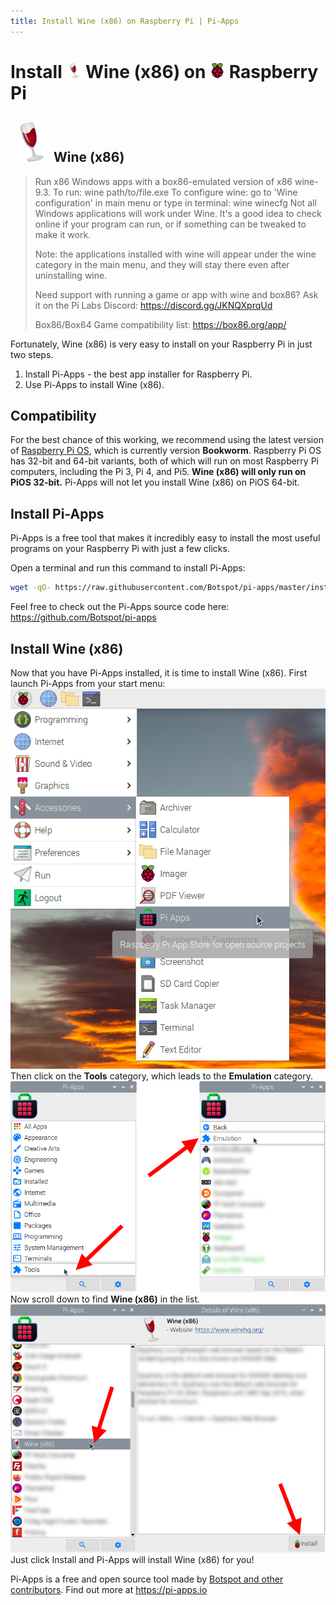 ```yaml
---
title: Install Wine (x86) on Raspberry Pi | Pi-Apps
---
```

<div class="simple-install-content content">

# Install <img src="/img/app-icons/Wine (x86)/icon-64.png" height=24> Wine (x86) on <img src=/img/other-icons/raspberrypi-icon.svg height=24> Raspberry Pi

## <img src="/img/app-icons/Wine (x86)/icon-64.png"> Wine (x86)
> Run x86 Windows apps with a box86-emulated version of x86 wine-9.3.
> To run: wine path/to/file.exe
> To configure wine: go to 'Wine configuration' in main menu or type in terminal: wine winecfg
> Not all Windows applications will work under Wine. It's a good idea to check online if your program can run, or if something can be tweaked to make it work.
> 
> Note: the applications installed with wine will appear under the wine category in the main menu, and they will stay there even after uninstalling wine.
> 
> Need support with running a game or app with wine and box86? Ask it on the Pi Labs Discord: https://discord.gg/JKNQXprqUd
> 
> Box86/Box64 Game compatibility list: https://box86.org/app/

Fortunately, Wine (x86) is very easy to install on your Raspberry Pi in just two steps.
1. Install Pi-Apps - the best app installer for Raspberry Pi.
2. Use Pi-Apps to install Wine (x86).
</div>
<div class="simple-install-content content">

## Compatibility
For the best chance of this working, we recommend using the latest version of [Raspberry Pi OS](https://www.raspberrypi.com/software/), which is currently version **Bookworm**.
Raspberry Pi OS has 32-bit and 64-bit variants, both of which will run on most Raspberry Pi computers, including the Pi 3, Pi 4, and Pi5.
**Wine (x86) will only run on PiOS 32-bit.** Pi-Apps will not let you install Wine (x86) on PiOS 64-bit.
</div>
<div class="simple-install-content content">

## Install Pi-Apps

Pi-Apps is a free tool that makes it incredibly easy to install the most useful programs on your Raspberry Pi with just a few clicks.

Open a terminal and run this command to install Pi-Apps:
```bash
wget -qO- https://raw.githubusercontent.com/Botspot/pi-apps/master/install | bash
```
Feel free to check out the Pi-Apps source code here: https://github.com/Botspot/pi-apps
</div>
<div class="simple-install-content content">

## Install Wine (x86)

Now that you have Pi-Apps installed, it is time to install Wine (x86).
First launch Pi-Apps from your start menu:
<img src="/img/start-menu.png">
Then click on the <b>Tools</b> category, which leads to the <b>Emulation</b> category.
<img src="/img/category-selections/Emulation.png">
Now scroll down to find <b>Wine (x86)</b> in the list.
<img src="/img/app-icons/Wine (x86)/app-selection.png">
Just click Install and Pi-Apps will install Wine (x86) for you!
</div>
<div class="simple-install-content content">

Pi-Apps is a free and open source tool made by [Botspot and other contributors](/about/#contributors). Find out more at https://pi-apps.io
</div>
